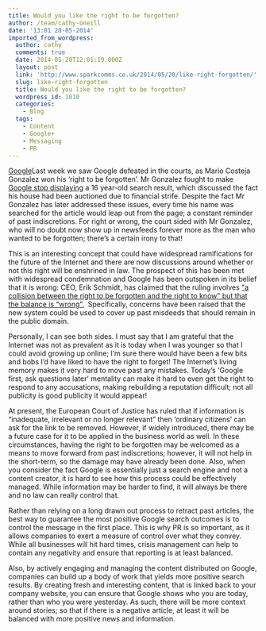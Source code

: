 ```yaml
---
title: Would you like the right to be forgotten?
author: /team/cathy-oneill
date: '13:01 20-05-2014'
imported_from_wordpress:
  author: cathy
  comments: true
  date: 2014-05-20T12:01:19.000Z
  layout: post
  link: 'http://www.sparkcomms.co.uk/2014/05/20/like-right-forgotten/'
  slug: like-right-forgotten
  title: Would you like the right to be forgotten?
  wordpress_id: 1810
  categories:
    - Blog
  tags:
    - Content
    - Google+
    - Messaging
    - PR
---
```


[Google](Google.png)Last week we saw Google defeated in the courts, as Mario Costeja Gonzalez won his ‘right to be forgotten’. Mr Gonzalez fought to make [Google stop displaying](http://www.bbc.co.uk/news/technology-27394751) a 16 year-old search result, which discussed the fact his house had been auctioned due to financial strife. Despite the fact Mr Gonzalez has later addressed these issues, every time his name was searched for the article would leap out from the page; a constant reminder of past indiscretions. For right or wrong, the court sided with Mr Gonzalez, who will no doubt now show up in newsfeeds forever more as the man who wanted to be forgotten; there’s a certain irony to that!

This is an interesting concept that could have widespread ramifications for the future of the Internet and there are now discussions around whether or not this right will be enshrined in law. The prospect of this has been met with widespread condemnation and Google has been outspoken in its belief that it is wrong: CEO, Erik Schmidt, has claimed that the ruling involves ["a collision between the right to be forgotten and the right to know" but that the balance is “wrong”.](http://www.independent.co.uk/life-style/gadgets-and-tech/google-chief-eric-schmidt-says-right-to-be-forgotten-ruling-has-got-the-balance-wrong-9377231.html)  Specifically, concerns have been raised that the new system could be used to cover up past misdeeds that should remain in the public domain.

Personally, I can see both sides. I must say that I am grateful that the Internet was not as prevalent as it is today when I was younger so that I could avoid growing up online; I’m sure there would have been a few bits and bobs I’d have liked to have the right to forget! The Internet’s living memory makes it very hard to move past any mistakes. Today’s ‘Google first, ask questions later’ mentality can make it hard to even get the right to respond to any accusations, making rebuilding a reputation difficult; not all publicity is good publicity it would appear!

At present, the European Court of Justice has ruled that if information is “inadequate, irrelevant or no longer relevant” then ‘ordinary citizens’ can ask for the link to be removed. However, if widely introduced, there may be a future case for it to be applied in the business world as well. In these circumstances, having the right to be forgotten may be welcomed as a means to move forward from past indiscretions; however, it will not help in the short-term, so the damage may have already been done. Also, when you consider the fact Google is essentially just a search engine and not a content creator, it is hard to see how this process could be effectively managed. While information may be harder to find, it will always be there and no law can really control that.

Rather than relying on a long drawn out process to retract past articles, the best way to guarantee the most positive Google search outcomes is to control the message in the first place. This is why PR is so important, as it allows companies to exert a measure of control over what they convey. While all businesses will hit hard times, crisis management can help to contain any negativity and ensure that reporting is at least balanced.

Also, by actively engaging and managing the content distributed on Google, companies can build up a body of work that yields more positive search results. By creating fresh and interesting content, that is linked back to your company website, you can ensure that Google shows who you are today, rather than who you were yesterday. As such, there will be more context around stories; so that if there is a negative article, at least it will be balanced with more positive news and information. 
